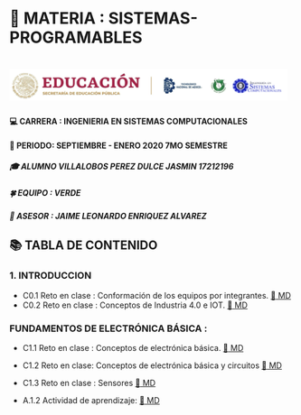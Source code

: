 # :blue_book: MATERIA : SISTEMAS-PROGRAMABLES 
#  ![LOGO](https://github.com/Villalobos39/SISTEMAS-PROGRAMABLES/blob/SISTEMAS-PROGRAMABLES/IMG/Logo.PNG)
#### :computer: CARRERA : INGENIERIA EN SISTEMAS COMPUTACIONALES 
#### :date: PERIODO: SEPTIEMBRE - ENERO 2020 7MO SEMESTRE
##### :mortar_board: ALUMNO VILLALOBOS PEREZ DULCE JASMIN 17212196 
##### :four_leaf_clover: EQUIPO : VERDE 
##### :briefcase: ASESOR : JAIME LEONARDO ENRIQUEZ ALVAREZ 
## :books: TABLA DE CONTENIDO 
### 1. INTRODUCCION 
- C0.1 Reto en clase : Conformación de los equipos por integrantes. [ :open_file_folder: MD](https://github.com/Villalobos39/SISTEMAS-PROGRAMABLES/blob/SISTEMAS-PROGRAMABLES/MD/C0.1_DulceJasminVillalobosPerez_Verde.md) 
- C0.2 Reto en clase : Conceptos de Industria 4.0 e IOT. [:open_file_folder: MD](https://github.com/Villalobos39/SISTEMAS-PROGRAMABLES/blob/SISTEMAS-PROGRAMABLES/MD/C0.2_DulceJasminVillalobosPerez_Verde.md)
### FUNDAMENTOS DE ELECTRÓNICA BÁSICA : 
- C1.1 Reto en clase : Conceptos de electrónica básica. [:open_file_folder: MD](https://github.com/Villalobos39/SISTEMAS-PROGRAMABLES/blob/SISTEMAS-PROGRAMABLES/MD/C1.1_DulceJasminVillalobosPerez_Verde.md)
- C1.2 Reto en clase: Conceptos de electrónica básica y circuitos   [:open_file_folder: MD](https://github.com/Villalobos39/SISTEMAS-PROGRAMABLES/blob/SISTEMAS-PROGRAMABLES/MD/C1.2_DulceJasminVillalobosPerez_Verde_.md)

- C1.3 Reto en clase : Sensores [:open_file_folder: MD](https://github.com/Villalobos39/SISTEMAS-PROGRAMABLES/blob/SISTEMAS-PROGRAMABLES/MD/C1.3_DulceJasminVillalobosPerez_Verde.md)

- A.1.2 Actividad de aprendizaje: [:open_file_folder: MD](https://github.com/Villalobos39/SISTEMAS-PROGRAMABLES/blob/SISTEMAS-PROGRAMABLES/MD/A1.2_Dulce_Jasmin_Villalobos_Perez_Verde.md)


